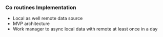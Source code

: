 ### Co routines Implementation

- Local as well remote data source
- MVP architecture
- Work manager to async local data with remote at least once in a day